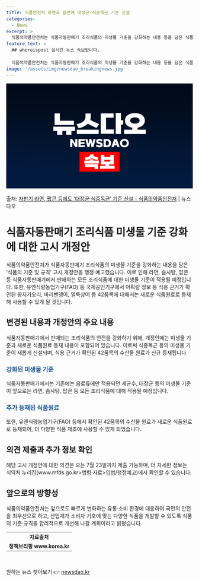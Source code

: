 ```yaml
---
title: 식품안전처 라면과 팝콘에 대장균·식중독균 기준 신설
categories:
  - News
excerpt: >
  식품의약품안전처는 식품자동판매기 조리식품의 미생물 기준을 강화하는 내용 등을 담은 식품의 기준 및 규격 고시…
feature_text: >
  ## whereispost 실시간 뉴스 속보입니다.

  식품의약품안전처는 식품자동판매기 조리식품의 미생물 기준을 강화하는 내용 등을 담은 식품의 기준 및 규격 고시…
image: '/assets/img/newsdao_breakingnews.jpg'
---
```


![뉴스다오 속보](/assets/img/newsdao_breakingnews.jpg)

<p>출처: <a href="https://newsdao.kr/3897" rel="dofollow">자판기 라면, 팝콘 등에도 ‘대장균·식중독균’ 기준 신설 - 식품의약품안전처</a> | 뉴스다오</p>

<h1>식품자동판매기 조리식품 미생물 기준 강화에 대한 고시 개정안</h1>
<p data-ke-size="size16">식품의약품안전처가 식품자동판매기 조리식품의 미생물 기준을 강화하는 내용을 담은 ‘식품의 기준 및 규격’ 고시 개정안을 행정 예고했습니다. 이로 인해 라면, 솜사탕, 팝콘 등 식품자동판매기에서 판매하는 모든 조리식품에 대한 미생물 기준이 적용될 예정입니다. 또한, 유엔식량농업기구(FAO) 등 국제공인기구에서 어획량 정보 등 식용 근거가 확인된 꽁지가오리, 바리밴뎅이, 얼룩상어 등 42품목에 대해서는 새로운 식품원료로 등재해 사용할 수 있게 될 것입니다.</p>
<h2 data-ke-size="size26">변경된 내용과 개정안의 주요 내용</h2>
<p data-ke-size="size16">식품자동판매기에서 판매되는 조리식품의 안전을 강화하기 위해, 개정안에는 미생물 기준과 새로운 식품원료 등재 내용이 포함되어 있습니다. 이로써 식중독균 등의 미생물 기준이 새롭게 신설되며, 식용 근거가 확인된 42품목의 수산물 원료가 신규 등재됩니다.</p>
<h3 data-ke-size="size24"><b><span style="color: #1a5490;">강화된 미생물 기준</span></b></h3>
<p data-ke-size="size16">식품자동판매기에서는 기존에는 음료류에만 적용되던 세균수, 대장균 등의 미생물 기준이 앞으로는 라면, 솜사탕, 팝콘 등 모든 조리식품에 대해 적용될 예정입니다.</p>
<h3 data-ke-size="size24"><b><span style="color: #1a5490;">추가 등재된 식품원료</span></b></h3>
<p data-ke-size="size16">또한, 유엔식량농업기구(FAO) 등에서 확인된 42품목의 수산물 원료가 새로운 식품원료로 등재되어, 더 다양한 식품 제조에 사용할 수 있게 되었습니다.</p>
<h2 data-ke-size="size26">의견 제출과 추가 정보 확인</h2>
<p data-ke-size="size16">해당 고시 개정안에 대한 의견은 오는 7월 23일까지 제출 가능하며, 더 자세한 정보는 식약처 누리집(www.mfds.go.kr>법령·자료>입법/행정예고)에서 확인할 수 있습니다.</p>
<h2 data-ke-size="size26">앞으로의 방향성</h2>
<p data-ke-size="size16">식품의약품안전처는 앞으로도 빠르게 변화하는 유통·소비 환경에 대응하여 국민의 안전을 최우선으로 하고, 산업계가 소비자 기호에 맞는 다양한 식품을 개발할 수 있도록 식품의 기준·규격을 합리적으로 개선해 나갈 계획이라고 밝혔습니다.</p>
<table>
<tbody>
<tr>
<td style="text-align: center; height: 17px;"><b>자료출처</b></td>
</tr>
<tr>
<td style="text-align: center; height: 17px;"><b>정책브리핑 www.korea.kr</b></td>
</tr>
</tbody>
</table>
<p data-ke-size="size16">&nbsp;</p> 

원하는 뉴스 찾아보기 👉 <a href="https://newsdao.kr" rel="dofollow">newsdao.kr</a>


